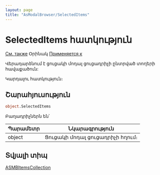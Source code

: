 ```yaml
---
layout: page
title: "AsModalBrowser/SelectedItems"
---
```



# SelectedItems հատկություն

[См. также](MultiSelect.md) Օրինակ [Применяется к](../AsModalBrowser.md)

Վերադարձնում է ցուցակի մոդալ ցուցադրիչի ընտրված տողերի հավաքածուն:

Կարդալու հատկություն։

## Շարահյուսություն

``` vb
object.SelectedItems
```


Բաղադրիչներն են՝

| Պարամետր | Նկարագրություն |
|--|--|
| object | Ցուցակի մոդալ ցուցադրիչի հղում։ |


## Տվյալի տիպ

[ASMBItemsCollection](../ASMBItemsCollection.md)
